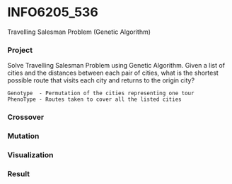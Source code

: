 # INFO6205_536
Travelling Salesman Problem (Genetic Algorithm)

### Project 
Solve Travelling Salesman Problem using Genetic Algorithm.
Given a list of cities and the distances between each pair of cities, what is the shortest possible route that visits each city and returns to the origin city?

    Genotype  - Permutation of the cities representing one tour
    PhenoType - Routes taken to cover all the listed cities

### Crossover

### Mutation

### Visualization

### Result
